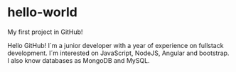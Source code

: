 # hello-world
My first project in GitHub!

Hello GitHub! I´m a junior developer with a year of experience on fullstack development.
I´m interested on JavaScript, NodeJS, Angular and bootstrap. I also know databases as MongoDB and MySQL.
